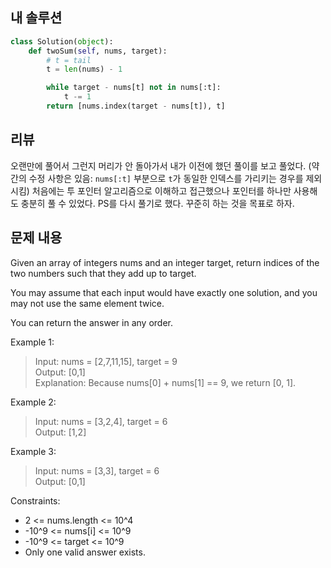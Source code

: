 ## 내 솔루션
```python
class Solution(object):
    def twoSum(self, nums, target):
        # t = tail
        t = len(nums) - 1

        while target - nums[t] not in nums[:t]:
            t -= 1
        return [nums.index(target - nums[t]), t]
```

## 리뷰
오랜만에 풀어서 그런지 머리가 안 돌아가서 내가 이전에 했던 풀이를 보고 풀었다. (약간의 수정 사항은 있음: `nums[:t]` 부분으로 `t`가 동일한 인덱스를 가리키는 경우를 제외시킴)
처음에는 투 포인터 알고리즘으로 이해하고 접근했으나 포인터를 하나만 사용해도 충분히 풀 수 있었다. PS를 다시 풀기로 했다. 꾸준히 하는 것을 목표로 하자. 


## 문제 내용
Given an array of integers nums and an integer target, return indices of the two numbers such that they add up to target.

You may assume that each input would have exactly one solution, and you may not use the same element twice.

You can return the answer in any order.

Example 1:
> Input: nums = [2,7,11,15], target = 9  
Output: [0,1]  
Explanation: Because nums[0] + nums[1] == 9, we return [0, 1].

Example 2:
> Input: nums = [3,2,4], target = 6  
Output: [1,2]


Example 3:
> Input: nums = [3,3], target = 6  
Output: [0,1]
 

Constraints:

- 2 <= nums.length <= 10^4
- -10^9 <= nums[i] <= 10^9
- -10^9 <= target <= 10^9
- Only one valid answer exists.